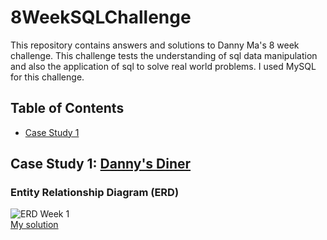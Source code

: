 # 8WeekSQLChallenge
This repository contains answers and solutions to Danny Ma's 8 week challenge. This challenge tests the understanding of sql data manipulation and also the application of sql to solve real world problems.
I used MySQL for this challenge.

## Table of Contents 

- [Case Study 1](#case-study-1-danny's-diner)

## Case Study 1: [Danny's Diner](https://8weeksqlchallenge.com/case-study-1/)
### Entity Relationship Diagram (ERD)
![ERD Week 1](https://user-images.githubusercontent.com/118802056/235641793-09208928-7b15-4869-8db1-472733e5a4f0.png)
<br>
[My solution](https://github.com/OmarCypha700/8WeekSQLChallenge/blob/main/WEEK%201:%20Danny's%20Diner.md)
